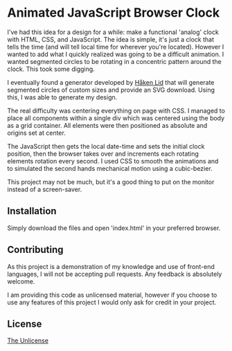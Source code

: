# Animated JavaScript Browser Clock

I've had this idea for a design for a while: make a functional 'analog' clock with HTML, CSS, and JavaScript. The idea is simple, it's just a clock that tells the time (and will tell local time for wherever you're located). However I wanted to add what I quickly realized was going to be a difficult animation. I wanted segmented circles to be rotating in a concentric pattern around the clock. This took some digging.

I eventually found a generator developed by [Håken Lid](https://observablehq.com/@haakenlid) that will generate segmented circles of custom sizes and provide an SVG download. Using this, I was able to generate my design.

The real difficulty was centering everything on page with CSS. I managed to place all components within a single div which was centered using the body as a grid container. All elements were then positioned as absolute and origins set at center.

The JavaScript then gets the local date-time and sets the initial clock position, then the browser takes over and increments each rotating elements rotation every second. I used CSS to smooth the animations and to simulated the second hands mechanical motion using a cubic-bezier.

This project may not be much, but it's a good thing to put on the monitor instead of a screen-saver.

## Installation

Simply download the files and open 'index.html' in your preferred browser.

## Contributing

As this project is a demonstration of my knowledge and use of front-end languages, I will not be accepting pull requests. Any feedback is absolutely welcome.

I am providing this code as unlicensed material, however if you choose to use any features of this project I would only ask for credit in your project.

## License

[The Unlicense](https://choosealicense.com/licenses/unlicense/)